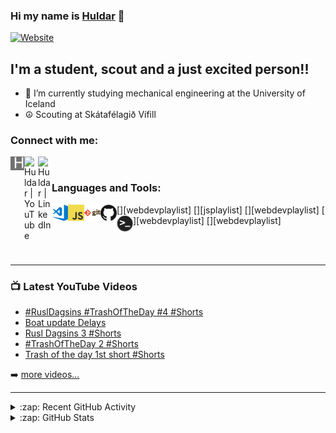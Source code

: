 ### Hi my name is [Huldar][website] 👋


[![Website](https://img.shields.io/website?label=huldar.pb.style&style=for-the-badge&url=https%3A%2F%2Fcodestackr.com)](https://huldar.pb.style/)

## I'm a student, scout and a just excited person!!

- 🌱 I’m currently studying mechanical engineering at the University of Iceland
- ☮ Scouting at Skátafélagið Vífill

### Connect with me:

[<img align="left" alt="Huldar | Website" width="22px" src="Images/H.svg" />][website]
[<img align="left" alt="Huldar | YouTube" width="22px" src="https://cdn.jsdelivr.net/npm/simple-icons@v3/icons/youtube.svg" />][youtube]
[<img align="left" alt="Huldar | LinkedIn" width="22px" src="https://cdn.jsdelivr.net/npm/simple-icons@v3/icons/linkedin.svg" />][linkedin]

[website]: https://huldar.pb.style/
[youtube]: https://youtube.com/channel/UCVo_mlGC_Y9I1ETIP_AaN6A
[linkedin]: https://linkedin.com/in/huldar-h-323417190/

<br />

### Languages and Tools:

[<img align="left" alt="Visual Studio Code" width="26px" src="https://raw.githubusercontent.com/github/explore/80688e429a7d4ef2fca1e82350fe8e3517d3494d/topics/visual-studio-code/visual-studio-code.png" />][webdevplaylist]
[<img align="left" alt="JavaScript" width="26px" src="https://raw.githubusercontent.com/github/explore/80688e429a7d4ef2fca1e82350fe8e3517d3494d/topics/javascript/javascript.png" />][jsplaylist]
[<img align="left" alt="Git" width="26px" src="https://raw.githubusercontent.com/github/explore/80688e429a7d4ef2fca1e82350fe8e3517d3494d/topics/git/git.png" />][webdevplaylist]
[<img align="left" alt="GitHub" width="26px" src="https://raw.githubusercontent.com/github/explore/78df643247d429f6cc873026c0622819ad797942/topics/github/github.png" />][webdevplaylist]
[<img align="left" alt="Terminal" width="26px" src="https://raw.githubusercontent.com/github/explore/80688e429a7d4ef2fca1e82350fe8e3517d3494d/topics/terminal/terminal.png" />][webdevplaylist]

<br />
<br />

---

### 📺 Latest YouTube Videos

<!-- YOUTUBE:START -->
- [#RuslDagsins #TrashOfTheDay #4 #Shorts](https://www.youtube.com/watch?v=ATgfqtwVYSo)
- [Boat update   Delays](https://www.youtube.com/watch?v=P8O6o9beMko)
- [Rusl Dagsins 3 #Shorts](https://www.youtube.com/watch?v=59cO3U7QQgc)
- [#TrashOfTheDay 2 #Shorts](https://www.youtube.com/watch?v=PU4xJVnZ63I)
- [Trash of the day 1st short #Shorts](https://www.youtube.com/watch?v=0X4V096AAXQ)
<!-- YOUTUBE:END -->

➡️ [more videos...](youtube)

---

<details>
  <summary>:zap: Recent GitHub Activity</summary>

<!--START_SECTION:activity-->

1. ❗️ Opened issue [#2](https://github.com/G0rocks/Gmail-analytics/issues/2) in [G0rocks/Gmail-analytics](https://github.com/G0rocks/Gmail-analytics)
2. ❗️ Opened issue [#1](https://github.com/G0rocks/Gmail-analytics/issues/1) in [G0rocks/Gmail-analytics](https://github.com/G0rocks/Gmail-analytics)
3. 💪 Opened PR [#35](https://github.com/Steinarr134/moteinopy/pull/35) in [Steinarr134/moteinopy](https://github.com/Steinarr134/moteinopy)
4. 🗣 Commented on [#9](https://github.com/loony-bean/textplots-rs/issues/9) in [loony-bean/textplots-rs](https://github.com/loony-bean/textplots-rs)
5. 🗣 Commented on [#8546](https://github.com/microsoft/winget-pkgs/issues/8546) in [microsoft/winget-pkgs](https://github.com/microsoft/winget-pkgs)

<!--END_SECTION:activity-->

</details>

<details>
  <summary>:zap: GitHub Stats</summary>

<img align="left" alt="Huldar's GitHub Stats" src="https://github-readme-stats.Huldar.vercel.app/api?username=Huldar&show_icons=true&hide_border=true" />

</details>
